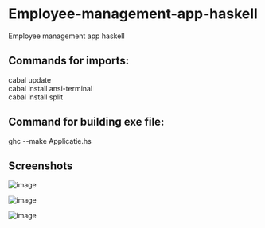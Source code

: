 # Employee-management-app-haskell
Employee management app haskell

## Commands for imports:<br>
  cabal update<br>
  cabal install ansi-terminal<br>
  cabal install split<br>

## Command for building exe file:<br>
ghc --make Applicatie.hs

## Screenshots <br>
![image](https://user-images.githubusercontent.com/45209751/119344389-48f90280-bca0-11eb-93e1-15b67f2c449e.png)

![image](https://user-images.githubusercontent.com/45209751/119344421-50b8a700-bca0-11eb-8fbe-4b6f0ffebff8.png)

![image](https://user-images.githubusercontent.com/45209751/119344455-5ca46900-bca0-11eb-8347-c55358f74173.png)
